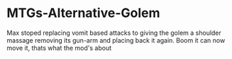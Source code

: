 # MTGs-Alternative-Golem
Max stoped replacing vomit based attacks to giving the golem a shoulder massage removing its gun-arm and placing back it again. Boom it can now move it, thats what the mod's about 
